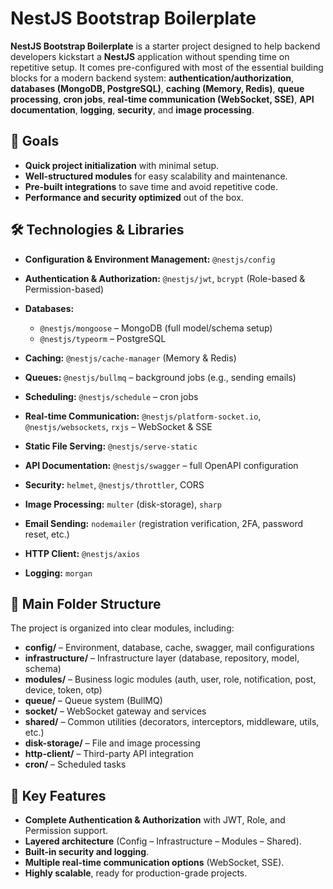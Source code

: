 # **NestJS Bootstrap Boilerplate**

**NestJS Bootstrap Boilerplate** is a starter project designed to help backend developers kickstart a **NestJS** application without spending time on repetitive setup.
It comes pre-configured with most of the essential building blocks for a modern backend system: **authentication/authorization**, **databases (MongoDB, PostgreSQL)**, **caching (Memory, Redis)**, **queue processing**, **cron jobs**, **real-time communication (WebSocket, SSE)**, **API documentation**, **logging**, **security**, and **image processing**.

## 🎯 **Goals**

- **Quick project initialization** with minimal setup.
- **Well-structured modules** for easy scalability and maintenance.
- **Pre-built integrations** to save time and avoid repetitive code.
- **Performance and security optimized** out of the box.

## 🛠 **Technologies & Libraries**

- **Configuration & Environment Management:** `@nestjs/config`
- **Authentication & Authorization:** `@nestjs/jwt`, `bcrypt` (Role-based & Permission-based)
- **Databases:**
  - `@nestjs/mongoose` – MongoDB (full model/schema setup)
  - `@nestjs/typeorm` – PostgreSQL

- **Caching:** `@nestjs/cache-manager` (Memory & Redis)
- **Queues:** `@nestjs/bullmq` – background jobs (e.g., sending emails)
- **Scheduling:** `@nestjs/schedule` – cron jobs
- **Real-time Communication:** `@nestjs/platform-socket.io`, `@nestjs/websockets`, `rxjs` – WebSocket & SSE
- **Static File Serving:** `@nestjs/serve-static`
- **API Documentation:** `@nestjs/swagger` – full OpenAPI configuration
- **Security:** `helmet`, `@nestjs/throttler`, CORS
- **Image Processing:** `multer` (disk-storage), `sharp`
- **Email Sending:** `nodemailer` (registration verification, 2FA, password reset, etc.)
- **HTTP Client:** `@nestjs/axios`
- **Logging:** `morgan`

## 📂 **Main Folder Structure**

The project is organized into clear modules, including:

- **config/** – Environment, database, cache, swagger, mail configurations
- **infrastructure/** – Infrastructure layer (database, repository, model, schema)
- **modules/** – Business logic modules (auth, user, role, notification, post, device, token, otp)
- **queue/** – Queue system (BullMQ)
- **socket/** – WebSocket gateway and services
- **shared/** – Common utilities (decorators, interceptors, middleware, utils, etc.)
- **disk-storage/** – File and image processing
- **http-client/** – Third-party API integration
- **cron/** – Scheduled tasks

## 🚀 **Key Features**

- **Complete Authentication & Authorization** with JWT, Role, and Permission support.
- **Layered architecture** (Config – Infrastructure – Modules – Shared).
- **Built-in security and logging**.
- **Multiple real-time communication options** (WebSocket, SSE).
- **Highly scalable**, ready for production-grade projects.
